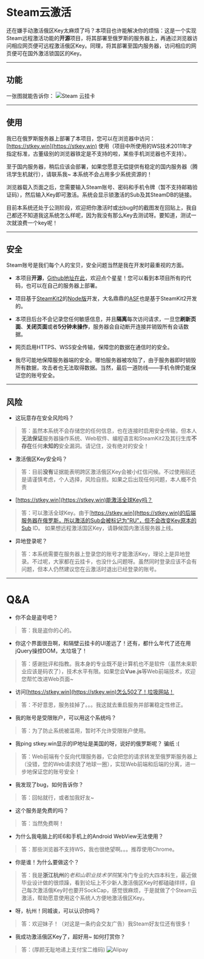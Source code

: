 # Steam云激活

还在嫌手动激活俄区Key太麻烦了吗？本项目也许能解决你的烦恼：这是一个实现Steam远程激活功能的**开源**项目，将其部署至俄罗斯的服务器上，再通过浏览器访问相应网页便可远程激活俄区Key。同理，将其部署至国内服务器，访问相应的网页便可在国外激活锁国区的Key。

----------

## 功能

一张图就能告诉你：
![Steam 云挂卡](http://i.imgur.com/MJnbFCE.png)

----------

## 使用

我已在俄罗斯服务器上部署了本项目，您可以在浏览器中访问：[https://stkey.win](https://stkey.win) 使用（项目中所使用的WS技术2011年才指定标准，古董级别的浏览器铁定是不支持的啦，某些手机浏览器也不支持）。

至于国内服务器，稍后应该会部署，如果您愿意无偿提供有稳定的国内服务器（腾讯学生机就行），请联系我~ 本系统不会占用多少系统资源的！

浏览器载入页面之后，您需要输入Steam账号、密码和手机令牌（暂不支持邮箱验证码），然后输入Key即可激活。系统会显示锁激活的Sub及其SteamDB的链接。

目前本系统还处于公测阶段，欢迎把你激活时或出bug时的截图发在回贴上，我自己都还不知道我这系统怎么样呢，因为我没有那么Key去测试呀。要知道，测试一次就浪费一个key呢！

----------


## 安全

Steam账号是我们每个人的宝贝，安全问题当然是我在开发时最重视的方面。

* 本项目**开源**，[Github地址在此](https://github.com/zyfworks/steam-key)，欢迎点个星星！您可以看到本项目所有的代码，也可以在自己的服务器上部署。

* 项目基于[SteamKit2](https://github.com/SteamRE/SteamKit)的[Node版](https://github.com/seishun/node-steam)开发，大名鼎鼎的[ASF](https://github.com/JustArchi/ArchiSteamFarm)也是基于SteamKit2开发的。

* 本项目后台不会记录您任何敏感信息，并且**隔离**每次访问请求，一旦您**刷新页面**、**关闭页面**或者**5分钟未操作**，服务器会自动断开连接并销毁所有会话数据。

* 网页启用HTTPS、WSS安全传输，保障您的数据在通信时的安全。

* 我尽可能地保障服务器端的安全。哪怕服务器被攻陷了，由于服务器即时销毁所有数据，攻击者也无法取得数据。当然，最后一道防线——手机令牌仍能保证您的账号安全。

----------

## 风险

* 这玩意存在安全风险吗？ 
>答：虽然本系统不会存储您的任何信息，也在连接时启用安全传输，但本人**无法保证**服务器操作系统、Web软件、编程语言和SteamKit2及其衍生库**不存在**任何**未知的**安全漏洞。请记住，没有绝对的安全！

* 激活俄区Key安全吗？
>答：目前**没有**证据能表明跨区激活俄区Key会被小红信问候。不过使用前还是请谨慎考虑，个人选择，风险自担。如果之后出现任何问题，本人概不负责

* [https://stkey.win](https://stkey.win)能激活全球Key吗？
>答：可以激活全球Key。由于[https://stkey.win](https://stkey.win)的后端服务器在俄罗斯，所以激活的Sub会被标记为"RU"，但不会改变Key原本的Sub ID。
如果想远程激活国区Key，请静候国内激活服务器上线。

* 异地登录呢？
>答：本系统需要在服务器上登录您的账号才能激活Key，理论上是异地登录。不过呢，大家都在云挂卡，也没什么问题呀。虽然同时登录应该不会有问题，但本人仍然建议您在云激活时退出已经登录的账号。

----------

# Q&A

* 你不会是盗号吧？
>答：我是盗你的心的。

* 你这个界面很丑啊，和隔壁云挂卡的UI差远了！还有，都什么年代了还在用jQuery操控DOM，太垃圾了！
>答：感谢批评和指教。我本身的专业既不是计算机也不是软件（虽然未来职业应该是码农了），技术水平有限。如果您会**Vue.js**等Web前端技术，欢迎您帮忙改进Web页面~

* 访问[https://stkey.win](https://stkey.win)怎么502了！垃圾网站！
>答：不好意思，服务挂掉了。。。我这就去重启服务并部署稳定性修正。

* 我的账号是受限账户，可以用这个系统吗？
>答：为了防止系统被滥用，暂时不允许受限账户使用。

* 我ping stkey.win显示的IP地址是美国的呀，说好的俄罗斯呢？ 骗纸 :(
>答：Web前端有个反向代理服务器，它会把您的请求转发至俄罗斯服务器上（没错，您的Web请求绕了地球一圈），实现Web前端和后端的分离，进一步地保证您的账号安全！

* 我发现了bug，如何告诉你？
>答：回帖就行，或者加我好友~

* 这个服务是免费的吗？
>答：当然免费啊！

* 为什么我电脑上的IE6和手机上的Android WebView无法使用？
>答：那些浏览器不支持WS，我也很绝望啊。。。推荐使用Chrome。

* 你是谁！为什么要做这个？
>答：我是**浙江杭州**的*老和山职业技术学院*某冷门专业的大四本科生，最近做毕业设计做的很烦躁，看到论坛上不少新人激活俄区Key时都磕磕绊绊，自己每次激活俄Key时也要开SockCap，感觉很麻烦，于是就做了个Steam云激活，帮助愿意使用这个系统人方便地激活俄区Key。

* 呀，杭州！同城诶，可以认识你吗？
>答：欢迎妹子！（对这是一条约会交友广告）我Steam好友位还有很多！

* 我成功激活俄区Key了，超好用~  如何打赏你？
>答：(厚颜无耻地递上支付宝二维码)
![Alipay](http://i.imgur.com/4uHwG5p.jpg)

